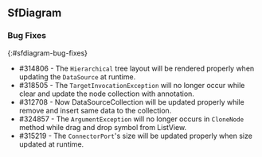 ## SfDiagram

### Bug Fixes
{:#sfdiagram-bug-fixes}

* \#314806 - The `Hierarchical` tree layout will be rendered properly when updating the `DataSource` at runtime.
* \#318505 - The `TargetInvocationException` will no longer occur while clear and update the node collection with annotation.
* \#312708 - Now DataSourceCollection  will be updated properly while remove and insert same data to the collection.
* \#324857 - The `ArgumentException` will no longer occurs in `CloneNode` method while drag and drop symbol from ListView.
* \#315219 - The `ConnectorPort`'s size will be updated properly when size updated at runtime.
